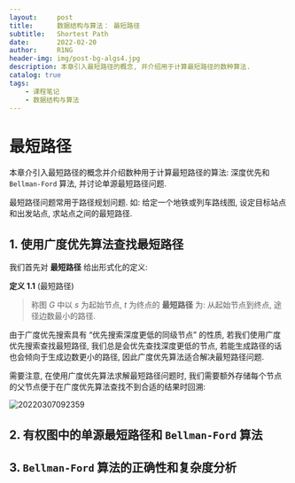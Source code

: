 ```yaml
---
layout:     post
title:      数据结构与算法： 最短路径
subtitle:   Shortest Path
date:       2022-02-20
author:     R1NG
header-img: img/post-bg-algs4.jpg
description: 本章引入最短路径的概念, 并介绍用于计算最短路径的数种算法.
catalog: true
tags:
    - 课程笔记
    - 数据结构与算法
---
```


# 最短路径

本章介引入最短路径的概念并介绍数种用于计算最短路径的算法: 深度优先和 `Bellman-Ford` 算法, 并讨论单源最短路径问题.

最短路径问题常用于路径规划问题. 如: 给定一个地铁或列车路线图, 设定目标站点和出发站点, 求站点之间的最短路径.

## 1. 使用广度优先算法查找最短路径

我们首先对 **最短路径** 给出形式化的定义: 

**定义 1.1** (最短路径)
> 称图 $G$ 中以 $s$ 为起始节点, $t$ 为终点的 **最短路径** 为: 从起始节点到终点, 途径边数最小的路径. 

由于广度优先搜索具有 “优先搜索深度更低的同级节点” 的性质, 若我们使用广度优先搜索查找最短路径, 我们总是会优先查找深度更低的节点, 若能生成路径的话也会倾向于生成边数更小的路径, 因此广度优先算法适合解决最短路径问题. 

需要注意, 在使用广度优先算法求解最短路径问题时, 我们需要额外存储每个节点的父节点便于在广度优先算法查找不到合适的结果时回溯:

![20220307092359](https://cdn.jsdelivr.net/gh/KirisameR/KirisameR.github.io/img/blogpost_images/20220307092359.png)




## 2. 有权图中的单源最短路径和 `Bellman-Ford` 算法


## 3. `Bellman-Ford` 算法的正确性和复杂度分析


